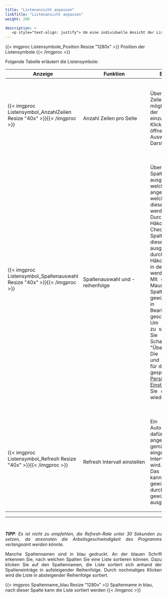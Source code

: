 ```yaml
---
title: "Listenansicht anpassen"
linkTitle: "Listenansicht anpassen"
weight: 200

description: >
   <p style="text-align: justify"> Um eine individuelle Ansicht der Listen zu erstellen, finden Sie unten rechts 3 verschiedene Symbole.</p>
---
```

{{< imgproc Listensymbole_Position Resize "1280x" >}}
Position der Listensymbole
{{< /imgproc >}}
<br>

Folgende Tabelle erläutert die Listensymbole:

|Anzeige|<div style="width:200px">Funktion</div>|Beschreibung|
|---|---|---|
|{{< imgproc Listensymbol_AnzahlZeilen Resize "40x" >}}{{< /imgproc >}}|<br> Anzahl Zeilen pro Seite|<br> <p style="text-align: justify"> Über das Zeilensymbol ist es möglich, die Anzahl der Zeilen pro Seite einzustellen. Durch Klick auf das Symbol öffnet sich eine Auswahl an Darstellungsvarianten. </p>|
|{{< imgproc Listensymbol_Spaltenauswahl Resize "40x" >}}{{< /imgproc >}}|<br>Spaltenauswahl und -reihenfolge|<br> <p style="text-align: justify"> Über das Spaltensymbol kann ausgewählt werden, welche Spalten angezeigt und in welcher Reihenfolge diese angeordnet werden sollen.<br>Durch Setzen eines Häkchens in der Checkbox vor dem Spaltennamen wird diese Spalte ausgewählt bzw. kann durch Entfernen des Häkchens die Spalte in der Ansicht entfernt werden.<br>Mit gehaltener linker Maustaste kann ein Spaltennamen an die gewünschte Position in der Bearbeitungsbox geschoben werden.<br>Um die Änderungen zu speichern, klicken Sie auf die Schaltfläche "Übernehmen". </br> Die Spaltenauswahl und -sortierung wird für die nächste Suche gespeichert. Unter <a href="/Einstellungen/PersönlicheEinstellungen"> Persönliche Einstellungen </a> können Sie diese Einstellung wieder löschen. </p>|
|{{< imgproc Listensymbol_Refresh Resize "40x" >}}{{< /imgproc >}}|<br>Refresh Intervall einstellen|<br> <p style="text-align: justify">Ein sogenannter Auto-Refresh sorgt dafür, dass die angezeigte Liste gemäß des eingestellten Refresh Intervalls aktualisiert wird. <br>Das Refresh Intervall kann auf die gewünschte Länge durch Klicken auf die gewünschte Zeit ausgewählt werden. </p>|
---
</br>
<p style="text-align: justify"> <I> <B>TIPP</B>: Es ist nicht zu empfehlen, die Refresh-Rate unter 30 Sekunden zu setzen, da ansonsten die Arbeitsgeschwindigkeit des Programms verlangsamt werden könnte. </I> </p>

<p style="text-align: justify"> Manche Spaltennamen sind in blau gedruckt. An der blauen Schrift erkennen Sie, nach welchen Spalten Sie eine Liste sortieren können. Dazu klicken Sie auf den Spaltennamen, die Liste sortiert sich anhand der Spalteneinträge in aufsteigender Reihenfolge. Durch nochmaliges Klicken wird die Liste in absteigender Reihenfolge sortiert. </p>

{{< imgproc Spaltenname_blau Resize "1280x" >}}
Spaltenname in blau, nach dieser Spalte kann die Liste sortiert werden
{{< /imgproc >}}
